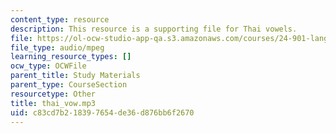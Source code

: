 ```yaml
---
content_type: resource
description: This resource is a supporting file for Thai vowels.
file: https://ol-ocw-studio-app-qa.s3.amazonaws.com/courses/24-901-language-and-its-structure-i-phonology-fall-2010/c83cd7b218397654de36d876bb6f2670_thai_vow.mp3
file_type: audio/mpeg
learning_resource_types: []
ocw_type: OCWFile
parent_title: Study Materials
parent_type: CourseSection
resourcetype: Other
title: thai_vow.mp3
uid: c83cd7b2-1839-7654-de36-d876bb6f2670
---
```

